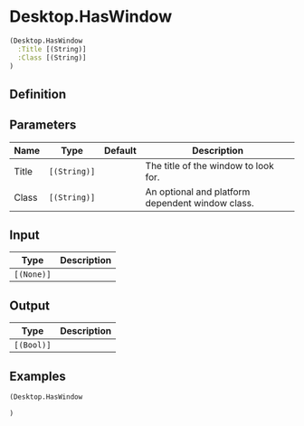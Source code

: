 # Desktop.HasWindow

```clojure
(Desktop.HasWindow
  :Title [(String)]
  :Class [(String)]
)
```

## Definition


## Parameters
| Name | Type | Default | Description |
|------|------|---------|-------------|
| Title | `[(String)]` |  | The title of the window to look for. |
| Class | `[(String)]` |  | An optional and platform dependent window class. |


## Input
| Type | Description |
|------|-------------|
| `[(None)]` |  |


## Output
| Type | Description |
|------|-------------|
| `[(Bool)]` |  |


## Examples

```clojure
(Desktop.HasWindow

)
```
